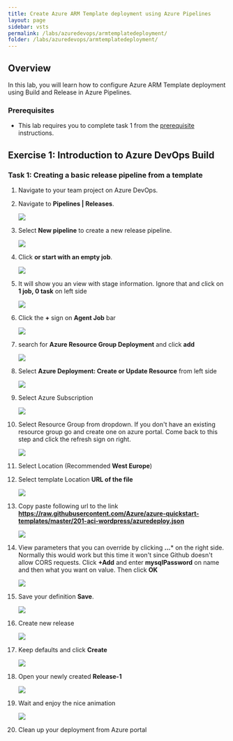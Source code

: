 ```yaml
---
title: Create Azure ARM Template deployment using Azure Pipelines
layout: page
sidebar: vsts
permalink: /labs/azuredevops/armtemplatedeployment/
folder: /labs/azuredevops/armtemplatedeployment/
---
```

<div class="rw-ui-container"></div>
<a name="Overview"></a>

## Overview ##

In this lab, you will learn how to configure Azure ARM Template deployment using Build and Release in Azure Pipelines.

<a name="Prerequisites"></a>
### Prerequisites ###

- This lab requires you to complete task 1 from the <a href="https://www.azuredevopslabs.com/labs/azuredevops/prereq/">prerequisite</a> instructions.

<a name="Exercise2"></a>
## Exercise 1: Introduction to Azure DevOps Build ##

<a name="Ex1Task1"></a>
### Task 1: Creating a basic release pipeline from a template ###

1. Navigate to your team project on Azure DevOps.

1. Navigate to **Pipelines \| Releases**.

    ![](images/000.png)

1. Select **New pipeline** to create a new release pipeline.

    ![](images/001.png)

1. Click  **or start with an empty job**.

    ![](images/002.png)

1. It will show you an view with stage information. Ignore that and click on **1 job, 0 task** on left side

    ![](images/003.png)

1. Click the **+** sign on **Agent Job** bar

    ![](images/005.png)

1. search for **Azure Resource Group Deployment** and click **add**

    ![](images/006.png)

1. Select **Azure Deployment: Create or Update Resource** from left side

    ![](images/007.png)

1. Select Azure Subscription

    ![](images/008.png)
    
1. Select Resource Group from dropdown. If you don't have an existing resource group go and create one on azure portal. Come back to this step and click the refresh sign on right.

    ![](images/009.png)
    
1. Select Location (Recommended **West Europe**)

1. Select template Location  **URL of the file**
    
    ![](images/009.png)

1. Copy paste following url to the link **https://raw.githubusercontent.com/Azure/azure-quickstart-templates/master/201-aci-wordpress/azuredeploy.json**

    ![](images/010.png)
    
1. View parameters that you can override by clicking **...*** on the right side. Normally this would work but this time it won't since Github doesn't allow CORS requests. Click **+Add** and enter **mysqlPassword** on name and then what you want on value. Then click **OK**

    ![](images/011.png)

1. Save your definition **Save**.

    ![](images/012.png)
    
1. Create new release

    ![](images/013.png)
    
1. Keep defaults and click **Create**

   ![](images/014.png)
   
1. Open your newly created **Release-1**

   ![](images/015.png)
   
1. Wait and enjoy the nice animation

   ![](images/016.png)
   
1. Clean up your deployment from Azure portal

